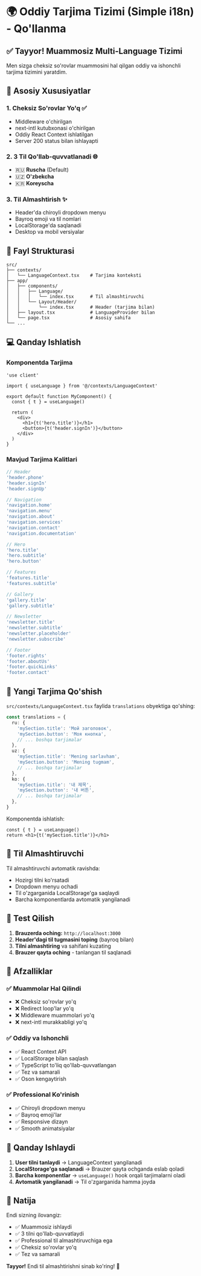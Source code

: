 # 🌍 Oddiy Tarjima Tizimi (Simple i18n) - Qo'llanma

## ✅ Tayyor! Muammosiz Multi-Language Tizimi

Men sizga cheksiz so'rovlar muammosini hal qilgan oddiy va ishonchli tarjima tizimini yaratdim.

## 🎯 Asosiy Xususiyatlar

### 1. Cheksiz So'rovlar Yo'q ✅
- Middleware o'chirilgan
- next-intl kutubxonasi o'chirilgan  
- Oddiy React Context ishlatilgan
- Server 200 status bilan ishlayapti

### 2. 3 Til Qo'llab-quvvatlanadi 🌐
- 🇷🇺 **Ruscha** (Default)
- 🇺🇿 **O'zbekcha** 
- 🇰🇷 **Koreyscha**

### 3. Til Almashtirish ✨
- Header'da chiroyli dropdown menyu
- Bayroq emoji va til nomlari
- LocalStorage'da saqlanadi
- Desktop va mobil versiyalar

## 📂 Fayl Strukturasi

```
src/
├── contexts/
│   └── LanguageContext.tsx    # Tarjima konteksti
├── app/
│   ├── components/
│   │   ├── Language/
│   │   │   └── index.tsx      # Til almashtiruvchi
│   │   └── Layout/Header/
│   │       └── index.tsx      # Header (tarjima bilan)
│   ├── layout.tsx             # LanguageProvider bilan
│   └── page.tsx               # Asosiy sahifa
└── ...
```

## 💻 Qanday Ishlatish

### Komponentda Tarjima

```tsx
'use client'

import { useLanguage } from '@/contexts/LanguageContext'

export default function MyComponent() {
  const { t } = useLanguage()
  
  return (
    <div>
      <h1>{t('hero.title')}</h1>
      <button>{t('header.signIn')}</button>
    </div>
  )
}
```

### Mavjud Tarjima Kalitlari

```typescript
// Header
'header.phone'
'header.signIn'
'header.signUp'

// Navigation  
'navigation.home'
'navigation.menu'
'navigation.about'
'navigation.services'
'navigation.contact'
'navigation.documentation'

// Hero
'hero.title'
'hero.subtitle'
'hero.button'

// Features
'features.title'
'features.subtitle'

// Gallery
'gallery.title'
'gallery.subtitle'

// Newsletter
'newsletter.title'
'newsletter.subtitle'
'newsletter.placeholder'
'newsletter.subscribe'

// Footer
'footer.rights'
'footer.aboutUs'
'footer.quickLinks'
'footer.contact'
```

## 🔧 Yangi Tarjima Qo'shish

`src/contexts/LanguageContext.tsx` faylida `translations` obyektiga qo'shing:

```typescript
const translations = {
  ru: {
    'mySection.title': 'Мой заголовок',
    'mySection.button': 'Моя кнопка',
    // ... boshqa tarjimalar
  },
  uz: {
    'mySection.title': 'Mening sarlavham',
    'mySection.button': 'Mening tugmam',
    // ... boshqa tarjimalar
  },
  ko: {
    'mySection.title': '내 제목',
    'mySection.button': '내 버튼',
    // ... boshqa tarjimalar
  },
}
```

Komponentda ishlatish:

```tsx
const { t } = useLanguage()
return <h1>{t('mySection.title')}</h1>
```

## 🎨 Til Almashtiruvchi

Til almashtiruvchi avtomatik ravishda:
- Hozirgi tilni ko'rsatadi
- Dropdown menyu ochadi
- Til o'zgarganida LocalStorage'ga saqlaydi
- Barcha komponentlarda avtomatik yangilanadi

## 🚀 Test Qilish

1. **Brauzerda oching:** `http://localhost:3000`
2. **Header'dagi til tugmasini toping** (bayroq bilan)
3. **Tilni almashtiring** va sahifani kuzating
4. **Brauzer qayta oching** - tanlangan til saqlanadi

## 📝 Afzalliklar

### ✅ Muammolar Hal Qilindi
- ❌ Cheksiz so'rovlar yo'q
- ❌ Redirect loop'lar yo'q  
- ❌ Middleware muammolari yo'q
- ❌ next-intl murakkabligi yo'q

### ✅ Oddiy va Ishonchli
- ✅ React Context API
- ✅ LocalStorage bilan saqlash
- ✅ TypeScript to'liq qo'llab-quvvatlangan
- ✅ Tez va samarali
- ✅ Oson kengaytirish

### ✅ Professional Ko'rinish
- ✅ Chiroyli dropdown menyu
- ✅ Bayroq emoji'lar
- ✅ Responsive dizayn
- ✅ Smooth animatsiyalar

## 🔄 Qanday Ishlaydi

1. **User tilni tanlaydi** → LanguageContext yangilanadi
2. **LocalStorage'ga saqlanadi** → Brauzer qayta ochganda eslab qoladi
3. **Barcha komponentlar** → `useLanguage()` hook orqali tarjimalarni oladi
4. **Avtomatik yangilanadi** → Til o'zgarganida hamma joyda

## 🎉 Natija

Endi sizning ilovangiz:
- ✅ Muammosiz ishlaydi
- ✅ 3 tilni qo'llab-quvvatlaydi
- ✅ Professional til almashtiruvchiga ega
- ✅ Cheksiz so'rovlar yo'q
- ✅ Tez va samarali

**Tayyor!** Endi til almashtirishni sinab ko'ring! 🚀
